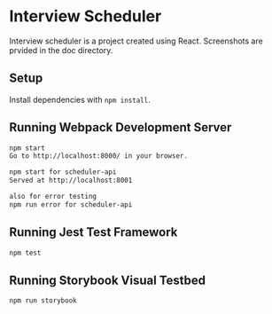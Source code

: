 # Interview Scheduler

Interview scheduler is a project created using React.
Screenshots are prvided in the doc directory.

## Setup

Install dependencies with `npm install`.

## Running Webpack Development Server

```sh
npm start
Go to http://localhost:8000/ in your browser.

npm start for scheduler-api
Served at http://localhost:8001

also for error testing
npm run error for scheduler-api
```

## Running Jest Test Framework

```sh
npm test

```

## Running Storybook Visual Testbed

```sh
npm run storybook
```
